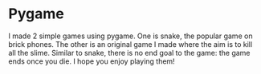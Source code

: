 # Pygame
I made 2 simple games using pygame.
One is snake, the popular game on brick phones.
The other is an original game I made where the aim is to kill all the slime. Similar to snake, there is no end goal to the game: the game ends once you die.
I hope you enjoy playing them!

